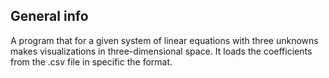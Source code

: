 ## General info
A program that for a given system of linear equations with three unknowns makes visualizations in three-dimensional space. It loads the coefficients from the .csv file in specific the format.
